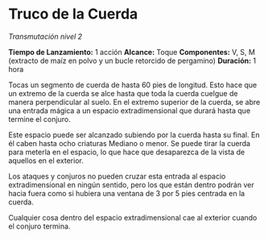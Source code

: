 # Truco de la Cuerda
_Transmutación nivel 2_

**Tiempo de Lanzamiento:** 1 acción
**Alcance:** Toque
**Componentes:** V, S, M (extracto de maíz en polvo y un bucle retorcido de pergamino)
**Duración:** 1 hora

Tocas un segmento de cuerda de hasta 60 pies de longitud. Esto hace que un extremo de la cuerda se alce hasta que toda la cuerda cuelgue de manera perpendicular al suelo. En el extremo superior de la cuerda, se abre una entrada mágica a un espacio extradimensional que durará hasta que termine el conjuro.

Este espacio puede ser alcanzado subiendo por la cuerda hasta su final. En él caben hasta ocho criaturas Mediano o menor. Se puede tirar la cuerda para meterla en el espacio, lo que hace que desaparezca de la vista de aquellos en el exterior.

Los ataques y conjuros no pueden cruzar esta entrada al espacio extradimensional en ningún sentido, pero los que están dentro podrán ver hacia fuera como si hubiera una ventana de 3 por 5 pies centrada en la cuerda.

Cualquier cosa dentro del espacio extradimensional cae al exterior cuando el conjuro termina.